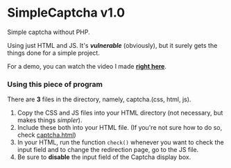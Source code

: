 # SimpleCaptcha v1.0
Simple captcha without PHP.

Using just HTML and JS. It's __*vulnerable*__ (obviously), but it surely gets the things done for a simple project.

For a demo, you can watch the video I made **[right here](https://www.youtube.com/watch?v=2EsiEcu7v0A)**.

### Using this piece of program

There are **3** files in the directory, namely, captcha.(css, html, js).

1. Copy the CSS and JS files into your HTML directory (not necessary, but makes things _simpler_).
2. Include these both into your HTML file. (If you're not sure how to do so, check [captcha.html](captcha.html))
3. In your HTML, run the function `check()` whenever you want to check the input field and to change the redirection page, go
to the JS file.
4. Be sure to **disable** the input field of the Captcha display box.
